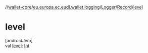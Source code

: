 //[wallet-core](../../../../index.md)/[eu.europa.ec.eudi.wallet.logging](../../index.md)/[Logger](../index.md)/[Record](index.md)/[level](level.md)

# level

[androidJvm]\
val [level](level.md): [Int](https://kotlinlang.org/api/latest/jvm/stdlib/kotlin-stdlib/kotlin/-int/index.html)
